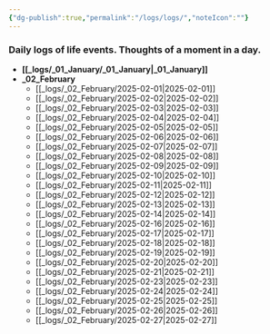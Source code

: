 ```yaml
---
{"dg-publish":true,"permalink":"/logs/logs/","noteIcon":""}
---
```


### Daily logs of life events. Thoughts of a moment in a day.


- **[[_logs/_01_January/_01_January\|_01_January]]**
- **_02_February**
	- [[_logs/_02_February/2025-02-01\|2025-02-01]]
	- [[_logs/_02_February/2025-02-02\|2025-02-02]]
	- [[_logs/_02_February/2025-02-03\|2025-02-03]]
	- [[_logs/_02_February/2025-02-04\|2025-02-04]]
	- [[_logs/_02_February/2025-02-05\|2025-02-05]]
	- [[_logs/_02_February/2025-02-06\|2025-02-06]]
	- [[_logs/_02_February/2025-02-07\|2025-02-07]]
	- [[_logs/_02_February/2025-02-08\|2025-02-08]]
	- [[_logs/_02_February/2025-02-09\|2025-02-09]]
	- [[_logs/_02_February/2025-02-10\|2025-02-10]]
	- [[_logs/_02_February/2025-02-11\|2025-02-11]]
	- [[_logs/_02_February/2025-02-12\|2025-02-12]]
	- [[_logs/_02_February/2025-02-13\|2025-02-13]]
	- [[_logs/_02_February/2025-02-14\|2025-02-14]]
	- [[_logs/_02_February/2025-02-16\|2025-02-16]]
	- [[_logs/_02_February/2025-02-17\|2025-02-17]]
	- [[_logs/_02_February/2025-02-18\|2025-02-18]]
	- [[_logs/_02_February/2025-02-19\|2025-02-19]]
	- [[_logs/_02_February/2025-02-20\|2025-02-20]]
	- [[_logs/_02_February/2025-02-21\|2025-02-21]]
	- [[_logs/_02_February/2025-02-23\|2025-02-23]]
	- [[_logs/_02_February/2025-02-24\|2025-02-24]]
	- [[_logs/_02_February/2025-02-25\|2025-02-25]]
	- [[_logs/_02_February/2025-02-26\|2025-02-26]]
	- [[_logs/_02_February/2025-02-27\|2025-02-27]]



